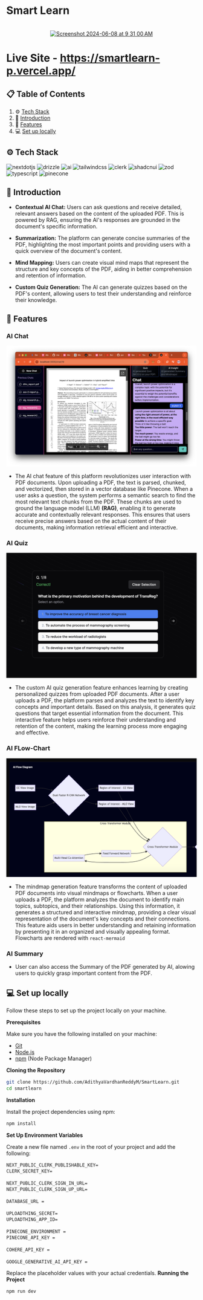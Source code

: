 # Smart Learn

<div align="center">
  <br />
    <a href="" target="_blank">
     <img width="1237" alt="Screenshot 2024-06-08 at 9 31 00 AM" src="https://github.com/AdithyaVardhanReddyM/SmartLearn/assets/127095306/8277c89d-2572-479b-bbce-5db3746bf9da"> 
    </a>
  <br />
</div>

# Live Site - https://smartlearn-p.vercel.app/

## 📋 <a name="table">Table of Contents</a>

1. ⚙️ [Tech Stack](#tech-stack)
2. 🤖 [Introduction](#introduction)
3. 🔋 [Features](#features)
4. 💻 [Set up locally](#quick-start)

## <a name="tech-stack">⚙️ Tech Stack</a>

<div>
    <img src="https://img.shields.io/badge/-Next_JS-black?style=for-the-badge&logoColor=white&logo=nextdotjs&color=000000" alt="nextdotjs" />
    <img src="https://img.shields.io/badge/Drizzle-black?style=for-the-badge&logo=Drizzle&logoColor=green" alt="drizzle" />
    <img src="https://img.shields.io/badge/gemini%20ai-4285F4?style=for-the-badge&logo=google%20assistant&logoColor=white" alt="ai"/>
    <img src="https://img.shields.io/badge/-Tailwind_CSS-black?style=for-the-badge&logoColor=white&logo=tailwindcss&color=06B6D4" alt="tailwindcss" />
    <img src="https://img.shields.io/badge/-Clerk-black?style=for-the-badge&logoColor=white&logo=clerk&color=6C47FF" alt="clerk" />
    <img src="https://img.shields.io/badge/-Shadcn_UI-black?style=for-the-badge&logoColor=white&logo=shadcnui&color=000000" alt="shadcnui" />
    <img src="https://img.shields.io/badge/-Zod-black?style=for-the-badge&logoColor=white&logo=zod&color=3E67B1" alt="zod" />
    <img src="https://img.shields.io/badge/-Typescript-black?style=for-the-badge&logoColor=white&logo=typescript&color=3178C6" alt="typescript" />
    <img src="https://img.shields.io/badge/-Pinecone-blue?style=for-the-badge&logoColor=white&logo=pinecone&color=white" alt="pinecone" />
</div>

## <a name="introduction">🤖 Introduction</a>

- **Contextual AI Chat:** Users can ask questions and receive detailed, relevant answers based on the content of the uploaded PDF. This is powered by RAG, ensuring the AI's responses are grounded in the document's specific information.

- **Summarization:** The platform can generate concise summaries of the PDF, highlighting the most important points and providing users with a quick overview of the document's content.

- **Mind Mapping:** Users can create visual mind maps that represent the structure and key concepts of the PDF, aiding in better comprehension and retention of information.

- **Custom Quiz Generation:** The AI can generate quizzes based on the PDF's content, allowing users to test their understanding and reinforce their knowledge.

## <a name="features">🔋 Features</a>

### AI Chat

<img src="https://github.com/AdithyaVardhanReddyM/SmartLearn/blob/main/public/chat.png" alt="aichat"/>

- The AI chat feature of this platform revolutionizes user interaction with PDF documents. Upon uploading a PDF, the text is parsed, chunked, and vectorized, then stored in a vector database like Pinecone. When a user asks a question, the system performs a semantic search to find the most relevant text chunks from the PDF. These chunks are used to ground the language model (LLM) **(RAG)**, enabling it to generate accurate and contextually relevant responses. This ensures that users receive precise answers based on the actual content of their documents, making information retrieval efficient and interactive.

### AI Quiz

<img src="https://github.com/AdithyaVardhanReddyM/SmartLearn/blob/main/public/quiz.png" alt="aichat"/>

- The custom AI quiz generation feature enhances learning by creating personalized quizzes from uploaded PDF documents. After a user uploads a PDF, the platform parses and analyzes the text to identify key concepts and important details. Based on this analysis, it generates quiz questions that target essential information from the document. This interactive feature helps users reinforce their understanding and retention of the content, making the learning process more engaging and effective.

### AI FLow-Chart

<img src="https://github.com/AdithyaVardhanReddyM/SmartLearn/blob/main/public/flowchart.png" alt="aichat"/>

- The mindmap generation feature transforms the content of uploaded PDF documents into visual mindmaps or flowcharts. When a user uploads a PDF, the platform analyzes the document to identify main topics, subtopics, and their relationships. Using this information, it generates a structured and interactive mindmap, providing a clear visual representation of the document's key concepts and their connections. This feature aids users in better understanding and retaining information by presenting it in an organized and visually appealing format. Flowcharts are rendered with `react-mermaid`

### AI Summary

- User can also access the Summary of the PDF generated by AI, alowing users to quickly grasp important content from the PDF.

## <a name="quick-start">💻 Set up locally</a>

Follow these steps to set up the project locally on your machine.

**Prerequisites**

Make sure you have the following installed on your machine:

- [Git](https://git-scm.com/)
- [Node.js](https://nodejs.org/en)
- [npm](https://www.npmjs.com/) (Node Package Manager)

**Cloning the Repository**

```bash
git clone https://github.com/AdithyaVardhanReddyM/SmartLearn.git
cd smartlearn
```

**Installation**

Install the project dependencies using npm:

```bash
npm install
```

**Set Up Environment Variables**

Create a new file named `.env` in the root of your project and add the following:

```env
NEXT_PUBLIC_CLERK_PUBLISHABLE_KEY=
CLERK_SECRET_KEY=

NEXT_PUBLIC_CLERK_SIGN_IN_URL=
NEXT_PUBLIC_CLERK_SIGN_UP_URL=

DATABASE_URL =

UPLOADTHING_SECRET=
UPLOADTHING_APP_ID=

PINECONE_ENVIRONMENT =
PINECONE_API_KEY =

COHERE_API_KEY =

GOOGLE_GENERATIVE_AI_API_KEY =
```

Replace the placeholder values with your actual credentials.
**Running the Project**

```bash
npm run dev
```
